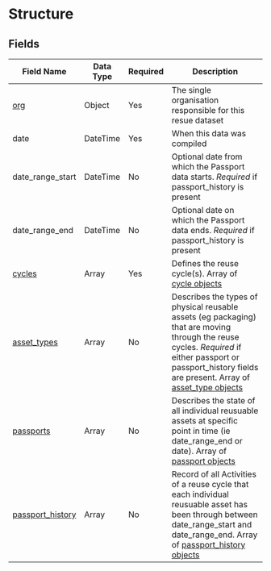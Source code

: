 # Structure


## Fields

Field Name | Data Type | Required | Description
---------- | --------- | -------- | -----------
[org](../standard/1:%20org)|Object|Yes|The single organisation responsible for this resue dataset
date|DateTime|Yes|When this data was compiled
date_range_start|DateTime|No|Optional date from which the Passport data starts. *Required* if passport_history is present
date_range_end|DateTime|No|Optional date on which the Passport data ends. *Required* if passport_history is present
[cycles](./2:%20cycle)|Array|Yes|Defines the reuse cycle(s). Array of [cycle objects](./2:%20cycle)
[asset_types](3:%20asset_types)|Array|No|Describes the types of physical reusable assets (eg packaging) that are moving through the reuse cycles. *Required* if either passport or passport_history fields are present. Array of [asset_type objects](3:%20asset_type)
[passports](4:%20passport)|Array|No|Describes the state of all individual reusuable assets at specific point in time (ie date_range_end or date). Array of [passport objects](4:%20passport)
[passport_history](5:%20passport_history)|Array|No|Record of all Activities of a reuse cycle that each individual reusuable asset has been through between date_range_start and date_range_end. Array of [passport_history objects](5:%20passport_history)
